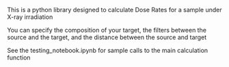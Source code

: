 This is a python library designed to calculate Dose Rates for a sample under X-ray irradiation

You can specify the composition of your target, the filters between the source and the target, and the distance between the source and target

See the testing_notebook.ipynb for sample calls to the main calculation function
